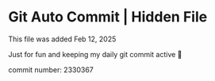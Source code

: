 # Git Auto Commit | Hidden File

This file was added Feb 12, 2025

Just for fun and keeping my daily git commit active 🤪

commit number: 2330367
